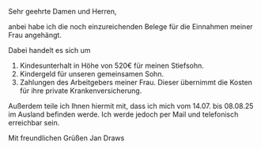 Sehr geehrte Damen und Herren,

anbei habe ich die noch einzureichenden Belege für die Einnahmen meiner Frau angehängt. 

Dabei handelt es sich um 
1. Kindesunterhalt in Höhe von 520€ für meinen Stiefsohn.
2. Kindergeld für unseren gemeinsamen Sohn.
3. Zahlungen des Arbeitgebers meiner Frau. Dieser übernimmt die Kosten für ihre private Krankenversicherung.

Außerdem teile ich Ihnen hiermit mit, dass ich mich vom 14.07. bis 08.08.25 im Ausland befinden werde. Ich werde jedoch per Mail und telefonisch erreichbar sein.

Mit freundlichen Grüßen 
Jan Draws 